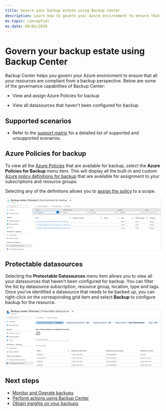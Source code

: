 ```yaml
---
title: Govern your backup estate using Backup Center
description: Learn how to govern your Azure environment to ensure that all your resources are compliant from a backup perspective with Backup Center.
ms.topic: conceptual
ms.date: 09/01/2020
---
```


# Govern your backup estate using Backup Center

Backup Center helps you govern your Azure environment to ensure that all your resources are compliant from a backup perspective. Below are some of the governance capabilities of Backup Center:

* View and assign Azure Policies for backup

* View all datasources that haven't been configured for backup.

## Supported scenarios

* Refer to the [support matrix](backup-center-support-matrix.md) for a detailed list of supported and unsupported scenarios.

## Azure Policies for backup

To view all the [Azure Policies](https://docs.microsoft.com/azure/governance/policy/overview) that are available for backup, select the **Azure Policies for Backup** menu item. This will display all the built-in and custom [Azure policy definitions for backup](policy-reference.md) that are available for assignment to your subscriptions and resource groups.

Selecting any of the definitions allows you to [assign the policy](https://docs.microsoft.com/azure/governance/policy/tutorials/create-and-manage#assign-a-policy) to a scope.

![Select Azure Policy definitions](./media/backup-center-govern-environment/azure-policy-definitions.png)

## Protectable datasources

Selecting the **Protectable Datasources** menu item allows you to view all your datasources that haven't been configured for backup. You can filter the list by datasource subscription, resource group, location, type and tags. Once you've identified a datasource that needs to be backed up, you can right-click on the corresponding grid item and select **Backup** to configure backup for the resource.

![Protectable datasources menu](./media/backup-center-govern-environment/protectable-datasources.png)

## Next steps

* [Monitor and Operate backups](backup-center-monitor-operate.md)
* [Perform actions using Backup Center](backup-center-actions.md)
* [Obtain insights on your backups](backup-center-obtain-insights.md)
